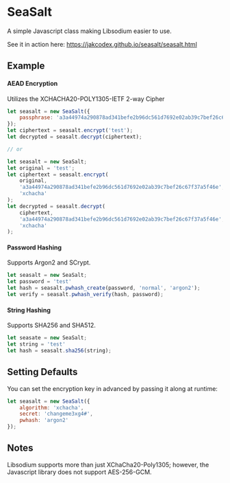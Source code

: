 # SeaSalt

A simple Javascript class making Libsodium easier to use.

See it in action here: <a href="https://jakcodex.github.io/seasalt/seasalt.html">https://jakcodex.github.io/seasalt/seasalt.html</a>

## Example

#### AEAD Encryption

Utilizes the XCHACHA20-POLY1305-IETF 2-way Cipher

```js
let seasalt = new SeaSalt({
	passphrase: 'a3a44974a290878ad341befe2b96dc561d7692e02ab39c7bef26c67f37a5f46e'
});
let ciphertext = seasalt.encrypt('test');
let decrypted = seasalt.decrypt(ciphertext);

// or

let seasalt = new SeaSalt;
let original = 'test';
let ciphertext = seasalt.encrypt(
	original, 
	'a3a44974a290878ad341befe2b96dc561d7692e02ab39c7bef26c67f37a5f46e', 
	'xchacha'
);
let decrypted = seasalt.decrypt(
	ciphertext, 
	'a3a44974a290878ad341befe2b96dc561d7692e02ab39c7bef26c67f37a5f46e', 
	'xchacha'
);
```

#### Password Hashing

Supports Argon2 and SCrypt.

```js
let seasalt = new SeaSalt;
let password = 'test'
let hash = seasalt.pwhash_create(password, 'normal', 'argon2');
let verify = seasalt.pwhash_verify(hash, password);
```

#### String Hashing

Supports SHA256 and SHA512.

```js
let seasate = new SeaSalt;
let string = 'test'
let hash = seasalt.sha256(string);
```

## Setting Defaults

You can set the encryption key in advanced by passing it along at runtime:

```js
let seasalt = new SeaSalt({
    algorithm: 'xchacha',
    secret: 'changeme3xg4#',
    pwhash: 'argon2'
});
```

## Notes

Libsodium supports more than just XChaCha20-Poly1305; however, the Javascript library does not support AES-256-GCM.